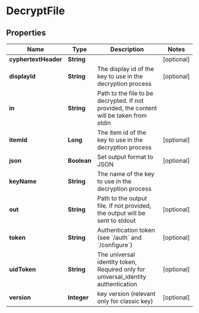 

# DecryptFile


## Properties

Name | Type | Description | Notes
------------ | ------------- | ------------- | -------------
**cyphertextHeader** | **String** |  |  [optional]
**displayId** | **String** | The display id of the key to use in the decryption process |  [optional]
**in** | **String** | Path to the file to be decrypted. If not provided, the content will be taken from stdin | 
**itemId** | **Long** | The item id of the key to use in the decryption process |  [optional]
**json** | **Boolean** | Set output format to JSON |  [optional]
**keyName** | **String** | The name of the key to use in the decryption process | 
**out** | **String** | Path to the output file. If not provided, the output will be sent to stdout |  [optional]
**token** | **String** | Authentication token (see &#x60;/auth&#x60; and &#x60;/configure&#x60;) |  [optional]
**uidToken** | **String** | The universal identity token, Required only for universal_identity authentication |  [optional]
**version** | **Integer** | key version (relevant only for classic key) |  [optional]



